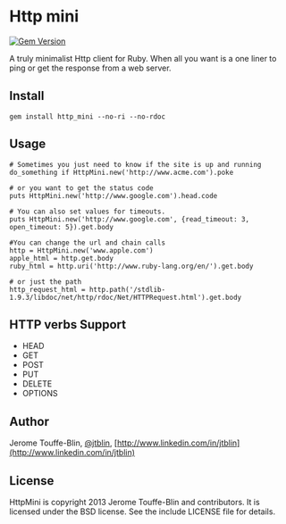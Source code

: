 # Http mini

[![Gem Version](https://badge.fury.io/rb/http_mini.png)](http://badge.fury.io/rb/http_mini)

A truly minimalist Http client for Ruby. When all you want is
a one liner to ping or get the response from a web server.

## Install

    gem install http_mini --no-ri --no-rdoc

## Usage

    # Sometimes you just need to know if the site is up and running
    do_something if HttpMini.new('http://www.acme.com').poke

    # or you want to get the status code
    puts HttpMini.new('http://www.google.com').head.code

    # You can also set values for timeouts.
    puts HttpMini.new('http://www.google.com', {read_timeout: 3, open_timeout: 5}).get.body

    #You can change the url and chain calls
    http = HttpMini.new('www.apple.com')
    apple_html = http.get.body
    ruby_html = http.uri('http://www.ruby-lang.org/en/').get.body

    # or just the path
    http_request_html = http.path('/stdlib-1.9.3/libdoc/net/http/rdoc/Net/HTTPRequest.html').get.body

## HTTP verbs Support

* HEAD
* GET
* POST
* PUT
* DELETE
* OPTIONS

## Author

Jerome Touffe-Blin, [@jtblin](https://twitter.com/jtlbin), [http://www.linkedin.com/in/jtblin](http://www.linkedin.com/in/jtblin)

## License

HttpMini is copyright 2013 Jerome Touffe-Blin and contributors. It is licensed under the BSD license.
See the include LICENSE file for details.


